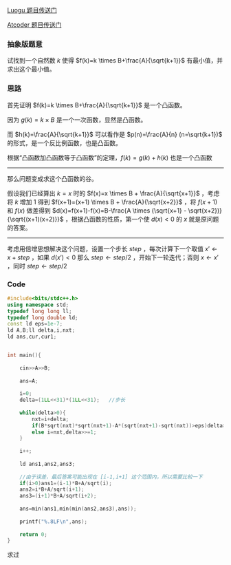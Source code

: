 [Luogu 题目传送门](https://www.luogu.com.cn/problem/AT_abc279_d)

[Atcoder 题目传送门](https://atcoder.jp/contests/abc279/tasks/abc279_d)

### 抽象版题意

试找到一个自然数 $k$ 使得 $f(k)=k \times B+\frac{A}{\sqrt{k+1}}$ 有最小值，并求出这个最小值。

### 思路

首先证明 $f(k)=k \times B+\frac{A}{\sqrt{k+1}}$ 是一个凸函数。

因为 $g(k)=k \times B$ 是一个一次函数，显然是凸函数。

而 $h(k)=\frac{A}{\sqrt{k+1}}$ 可以看作是 $p(n)=\frac{A}{n} (n=\sqrt{k+1})$ 的形式，是一个反比例函数，也是凸函数。

根据“凸函数加凸函数等于凸函数”的定理，$f(k)=g(k)+h(k)$ 也是一个凸函数

---

那么问题变成求这个凸函数的谷。

假设我们已经算出 $k=x$ 时的 $f(x)=x \times B + \frac{A}{\sqrt{x+1}}$ ，考虑将 $k$ 增加 $1$ 得到 $f(x+1)=(x+1) \times B + \frac{A}{\sqrt{x+2}}$ ，将 $f(x+1)$ 和 $f(x)$ 做差得到 $d(x)=f(x+1)-f(x)=B-\frac{A \times (\sqrt{x+1} - \sqrt{x+2})}{\sqrt{(x+1)(x+2)}}$ ，根据凸函数的性质，第一个使 $d(x)<0$ 的 $x$ 就是原问题的答案。

---

考虑用倍增思想解决这个问题，设置一个步长 $step$ ，每次计算下一个取值 $x' \gets x+step$ ，如果 $d(x')<0$ 那么 $step \gets step/2$ ，开始下一轮迭代；否则 $x \gets x'$ ，同时 $step \gets step/2$ 

### Code

```cpp
#include<bits/stdc++.h>
using namespace std;
typedef long long ll;
typedef long double ld;
const ld eps=1e-7;
ld A,B;ll delta,i,nxt;
ld ans,cur,cur1;


int main(){
	
	cin>>A>>B;
	
	ans=A;
	
	i=0;	
	delta=(1LL<<31)*(1LL<<31);   //步长
	
	while(delta>0){
		nxt=i+delta;
		if(B*sqrt(nxt)*sqrt(nxt+1)-A*(sqrt(nxt+1)-sqrt(nxt))>eps)delta>>=1;
		else i=nxt,delta>>=1;
	}
	
	i++;
	
	ld ans1,ans2,ans3;
	
    //由于误差，最后答案可能出现在 [i-1,i+1] 这个范围内，所以需要比较一下
	if(i>0)ans1=(i-1)*B+A/sqrt(i);
	ans2=i*B+A/sqrt(i+1);
	ans3=(i+1)*B+A/sqrt(i+2);
	
	ans=min(ans1,min(min(ans2,ans3),ans));
	
	printf("%.8LF\n",ans);
	
	return 0;
}

```

求过